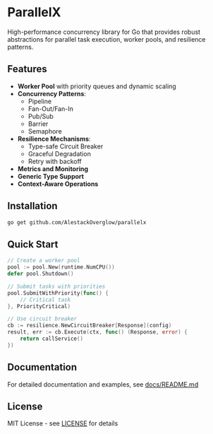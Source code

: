 # ParallelX

High-performance concurrency library for Go that provides robust abstractions for parallel task execution, worker pools, and resilience patterns.

## Features

- **Worker Pool** with priority queues and dynamic scaling
- **Concurrency Patterns**:
  - Pipeline
  - Fan-Out/Fan-In
  - Pub/Sub
  - Barrier
  - Semaphore
- **Resilience Mechanisms**:
  - Type-safe Circuit Breaker
  - Graceful Degradation
  - Retry with backoff
- **Metrics and Monitoring**
- **Generic Type Support**
- **Context-Aware Operations**

## Installation

```bash
go get github.com/AlestackOverglow/parallelx
```

## Quick Start

```go
// Create a worker pool
pool := pool.New(runtime.NumCPU())
defer pool.Shutdown()

// Submit tasks with priorities
pool.SubmitWithPriority(func() {
    // Critical task
}, PriorityCritical)

// Use circuit breaker
cb := resilience.NewCircuitBreaker[Response](config)
result, err := cb.Execute(ctx, func() (Response, error) {
    return callService()
})
```

## Documentation

For detailed documentation and examples, see [docs/README.md](docs/README.md)

## License

MIT License - see [LICENSE](LICENSE) for details 